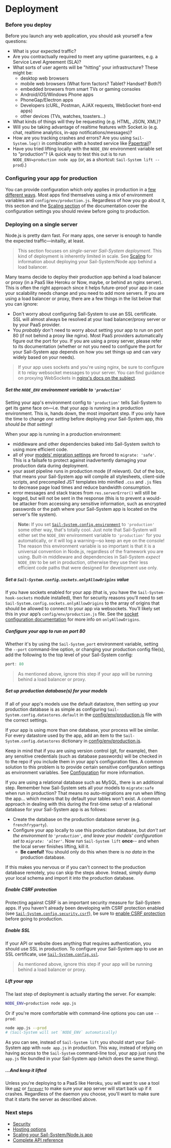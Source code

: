 # Deployment

### Before you deploy

Before you launch any web application, you should ask yourself a few questions:

+ What is your expected traffic?
+ Are you contractually required to meet any uptime guarantees, e.g. a Service Level Agreement (SLA)?
+ What sorts of user agents will be "hitting" your infrastructure? These might be:
  + desktop web browsers
  + mobile web browsers (What form factors?  Tablet? Handset? Both?)
  + embedded browsers from smart TVs or gaming consoles
  + Android/iOS/Windows Phone apps
  + PhoneGap/Electron apps
  + Developers (cURL, Postman, AJAX requests, WebSocket front-end apps)
  + other devices (TVs, watches, toasters...)
+ What kinds of things will they be requesting (e.g. HTML, JSON, XML)?
+ Will you be taking advantage of realtime features with Socket.io (e.g. chat, realtime analytics, in-app notifications/messages)?
+ How are you tracking crashes and errors? Are you using `Sail-System.log()` in combination with a hosted service like [Papertrail](https://papertrailapp.com/)?  <!--Or are you using a custom logger from NPM like [Winston](https://github.com/winstonjs/winston)?  Or even easier, sticking with built-in logging from `Sail-System.log()` in combination with a hosted service like [Papertrail](https://papertrailapp.com/)?-->
+ Have you tried lifting locally with the `NODE_ENV` environment variable set to "production"? (A quick way to test this out is to run `NODE_ENV=production node app` (or, as a shortcut: `Sail-System lift --prod`).)


### Configuring your app for production

You can provide configuration which only applies in production in a [few different ways](https://Sail-Systemjs.com/documentation/reference/configuration).  Most apps find themselves using a mix of environment variables and `config/env/production.js`.  Regardless of how you go about it, this section and the [Scaling section](https://Sail-Systemjs.com/documentation/concepts/deployment/scaling) of the documentation cover the configuration settings you should review before going to production.



### Deploying on a single server

Node.js is pretty darn fast.  For many apps, one server is enough to handle the expected traffic&mdash;initailly, at least.

> This section focuses on _single-server Sail-System deployment_.  This kind of deployment is inherently limited in scale.  See [Scaling](https://Sail-Systemjs.com/documentation/concepts/deployment/scaling) for information about deploying your Sail-System/Node app behind a load balancer.

Many teams decide to deploy their production app behind a load balancer or proxy (in a PaaS like Heroku or Now, maybe, or behind an nginx server).  This is often the right approach since it helps future-proof your app in case your scalability needs change and you need to add more servers.  If you are using a load balancer or proxy, there are a few things in the list below that you can ignore:

+ Don't worry about configuring Sail-System to use an SSL certificate.  SSL will almost always be resolved at your load balancer/proxy server or by your PaaS provider.
+ You _probably_ don't need to worry about setting your app to run on port 80 (if not behind a proxy like nginx). Most PaaS providers automatically figure out the port for you.  If you are using a proxy server, please refer to its documentation (whether or not you need to configure the port for your Sail-System app depends on how you set things up and can vary widely based on your needs).

> If your app uses sockets and you're using nginx, be sure to configure it to relay websocket messages to your server. You can find guidance on proxying WebSockets in [nginx's docs on the subject](http://nginx.org/en/docs/http/websocket.html).


##### Set the `NODE_ENV` environment variable to `'production'`

Setting your app's environment config to `'production'` tells Sail-System to get its game face on&mdash;i.e. that your app is running in a production environment.  This is, hands down, the most important step. If you only have the time to change _one setting_ before deploying your Sail-System app, _this should be that setting_!

When your app is running in a production environment:
  + middleware and other dependencies baked into Sail-System switch to using more efficient code.
  + all of your [models' migration settings](https://Sail-Systemjs.com/documentation/concepts/models-and-orm/model-settings) are forced to `migrate: 'safe'`.  This is a failsafe to protect against inadvertently damaging your production data during deployment.
  + your asset pipeline runs in production mode (if relevant).  Out of the box, that means your Sail-System app will compile all stylesheets, client-side scripts, and precompiled JST templates into minified `.css` and `.js` files to decrease page load times and reduce bandwidth consumption.
  + error messages and stack traces from `res.serverError()` will still be logged, but will not be sent in the response (this is to prevent a would-be attacker from accessing any sensitive information, such as encrypted passwords or the path where your Sail-System app is located on the server's file system).


>**Note:**
>If you set [`Sail-System.config.environment`](https://Sail-Systemjs.com/documentation/reference/configuration/Sail-System-config#?Sail-Systemconfigenvironment) to `'production'` some other way, that's totally cool.  Just note that Sail-System will either set the `NODE_ENV` environment variable to `'production'` for you automatically, or it will log a warning&mdash;so keep an eye on the console! The reason this environment variable is so important is that it is a universal convention in Node.js, regardless of the framework you are using.  Built-in middleware and dependencies in Sail-System _expect_ `NODE_ENV` to be set in production, otherwise they use their less efficient code paths that were designed for development use only.

##### Set a `Sail-System.config.sockets.onlyAllowOrigins` value

If you have sockets enabled for your app (that is, you have the `Sail-System-hook-sockets` module installed), then for security reasons you'll need to set `Sail-System.config.sockets.onlyAllowOrigins` to the array of origins that should be allowed to connect to your app via websockets.  You&rsquo;ll likely set this in your app&rsquo;s `config/env/production.js` file.  See the [socket configuration documentation](https://Sail-Systemjs.com/documentation/reference/configuration/Sail-System-config-sockets) for more info on `onlyAllowOrigins`.

##### Configure your app to run on port 80

Whether it's by using the `Sail-System_port` environment variable, setting the `--port` command-line option, or changing your production config file(s), add the following to the top level of your Sail-System config:

```javascript
port: 80
```

> As mentioned above, ignore this step if your app will be running behind a load balancer or proxy.



##### Set up production database(s) for your models

If all of your app's models use the default datastore, then setting up your production database is as simple as configuring `Sail-System.config.datastores.default` in the [config/env/production.js](https://Sail-Systemjs.com/documentation/concepts/configuration#?environmentspecific-files-config-env) file with the correct settings.

If your app is using more than one database, your process will be similar.  For every datastore used by the app, add an item to the `Sail-System.config.datastores` dictionary in [config/env/production.js](https://Sail-Systemjs.com/documentation/concepts/configuration#?environmentspecific-files-config-env).

Keep in mind that if you are using version control (git, for example), then any sensitive credentials (such as database passwords) will be checked in to the repo if you include them in your app's configuration files.  A common solution to this problem is to provide certain sensitive configuration settings as environment variables.  See [Configuration](https://Sail-Systemjs.com/documentation/concepts/configuration) for more information.

If you are using a relational database such as MySQL, there is an additional step.  Remember how Sail-System sets all your models to `migrate:safe` when run in production?  That means no auto-migrations are run when lifting the app... which means that by default your tables won't exist.  A common approach in dealing with this during the first-time setup of a relational database for your Sail-System app is as follows:
  + Create the database on the production database server (e.g. `frenchfryparty`).
  + Configure your app locally to use this production database, but _don't set the environment to `'production'`, and leave your models' configuration set to `migrate: 'alter'`_.  Now run `Sail-System lift` **once**-- and when the local server finishes lifting, kill it.
    + **Be careful!**  You should only do this when there is _no data_ in the production database.

If this makes you nervous or if you can't connect to the production database remotely, you can skip the steps above.  Instead, simply dump your local schema and import it into the production database.


##### Enable CSRF protection

Protecting against CSRF is an important security measure for Sail-System apps.  If you haven't already been developing with CSRF protection enabled (see [`Sail-System.config.security.csrf`](https://Sail-Systemjs.com/documentation/reference/configuration/Sail-System-config-security#?Sail-Systemconfigsecuritycsrf)), be sure to [enable CSRF protection](https://Sail-Systemjs.com/documentation/concepts/security/csrf#?enabling-csrf-protection) before going to production.



##### Enable SSL

If your API or website does anything that requires authentication, you should use SSL in production.  To configure your Sail-System app to use an SSL certificate, use [`Sail-System.config.ssl`](https://Sail-Systemjs.com/documentation/reference/configuration/Sail-System-config).

> As mentioned above, ignore this step if your app will be running behind a load balancer or proxy.



##### Lift your app

The last step of deployment is actually starting the server. For example:

```bash
NODE_ENV=production node app.js
```

Or if you're more comfortable with command-line options you can use `--prod`:

```bash
node app.js --prod
# (Sail-System will set `NODE_ENV` automatically)
```

As you can see, instead of `Sail-System lift` you should start your Sail-System app with `node app.js` in production.  This way, instead of relying on having access to the `Sail-System` command-line tool, your app just runs the `app.js` file bundled in your Sail-System app (which does the same thing).


##### ...And keep it lifted

Unless you're deploying to a PaaS like Heroku, you will want to use a tool like [`pm2`](http://pm2.keymetrics.io/) or [`forever`](https://github.com/foreverjs/forever) to make sure your app server will start back up if it crashes.  Regardless of the daemon you choose, you'll want to make sure that it starts the server as described above.



### Next steps
+ [Security](https://Sail-Systemjs.com/documentation/concepts/security)
+ [Hosting options](https://Sail-Systemjs.com/documentation/concepts/deployment/hosting)
+ [Scaling your Sail-System/Node.js app](https://Sail-Systemjs.com/documentation/concepts/deployment/scaling)
+ [Complete API reference](https://Sail-Systemjs.com/documentation/reference)


<docmeta name="displayName" value="Deployment">

